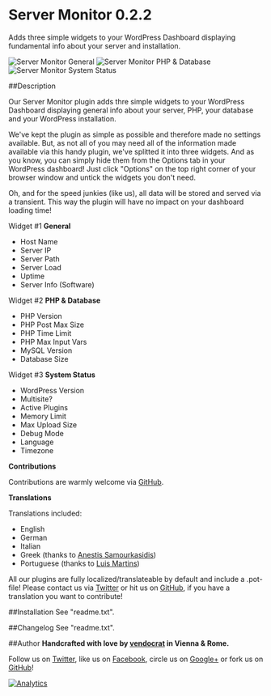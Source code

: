 Server Monitor 0.2.2
====================

Adds three simple widgets to your WordPress Dashboard displaying fundamental info about your server and installation.

![Server Monitor General](https://github.com/vendocrat/WordPress-Server-Monitor/blob/master/screenshot-1.png)
![Server Monitor PHP & Database](https://github.com/vendocrat/WordPress-Server-Monitor/blob/master/screenshot-2.png)
![Server Monitor System Status](https://github.com/vendocrat/WordPress-Server-Monitor/blob/master/screenshot-3.png)

##Description


Our Server Monitor plugin adds thre simple widgets to your WordPress Dashboard displaying general info about your server, PHP, your database and your WordPress installation.

We've kept the plugin as simple as possible and therefore made no settings available. But, as not all of you may need all of the information made available via this handy plugin, we've splitted it into three widgets. And as you know, you can simply hide them from the Options tab in your WordPress dashboard! Just click "Options" on the top right corner of your browser window and untick the widgets you don't need.

Oh, and for the speed junkies (like us), all data will be stored and served via a transient. This way the plugin will have no impact on your dashboard loading time!

Widget #1 **General**

*   Host Name
*   Server IP
*   Server Path
*   Server Load
*   Uptime
*   Server Info (Software)

Widget #2 **PHP & Database**

*   PHP Version
*   PHP Post Max Size
*   PHP Time Limit
*   PHP Max Input Vars
*   MySQL Version
*   Database Size

Widget #3 **System Status**

*   WordPress Version
*   Multisite?
*   Active Plugins
*   Memory Limit
*   Max Upload Size
*   Debug Mode
*   Language
*   Timezone

**Contributions**

Contributions are warmly welcome via [GitHub](https://github.com/vendocrat/WordPress-Server-Monitor).

**Translations**

Translations included:

*   English
*   German
*   Italian
*   Greek (thanks to [Anestis Samourkasidis](https://wordpress.org/support/profile/samourkasidis))
*   Portuguese (thanks to [Luis Martins](https://github.com/lmartins))

All our plugins are fully localized/translateable by default and include a .pot-file! Please contact us via [Twitter](https://twitter.com/vendocrat) or hit us on [GitHub](https://github.com/vendocrat), if you have a translation you want to contribute!

##Installation
See "readme.txt".

##Changelog
See "readme.txt".

##Author
**Handcrafted with love by [vendocrat](http://vendocr.at/) in Vienna &amp; Rome.**

Follow us on [Twitter](https://twitter.com/vendocrat), like us on [Facebook](https://www.facebook.com/vendocrat), circle us on [Google+](https://plus.google.com/+vendocrat) or fork us on [GitHub](https://github.com/vendocrat)!

[![Analytics](https://ga-beacon.appspot.com/UA-57742328-1/vendocrat/WordPress-Server-Monitor)](https://github.com/igrigorik/ga-beacon)